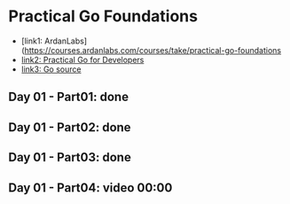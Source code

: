 # Practical Go Foundations

- [link1: ArdanLabs](https://courses.ardanlabs.com/courses/take/practical-go-foundations
- [link2: Practical Go for Developers](https://www.353solutions.com/c/znga/)
- [link3: Go source](https://github.com/golang/go)

## Day 01 - Part01: done

## Day 01 - Part02: done

## Day 01 - Part03: done

## Day 01 - Part04: video  00:00
